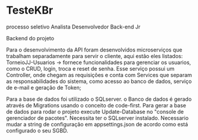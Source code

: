 # TesteKBr
processo seletivo Analista Desenvolvedor Back-end Jr

Backend do projeto

Para o desenvolvimento da API foram desenvolvidos microserviços que trabalham separadamente para servir o cliente, aqui estão eles listados:
TorneioJJ-Usuarios -> fornece funcionalidades para gerenciar os usuarios, como o CRUD, login, troca e reset de senha.
Esse serviço possui um Controller, onde chegam as requisições e conta com Services que separam as responsabilidades do sistema, como acesso ao
banco de dados, serviço de e-mail e geração de Token;

Para a base de dados foi utilizado o SQLserver.
o Banco de dados é gerado através de Migrations usando o conceito de code-first.
Para gerar a base de dados para rodar o projeto execute Update-Database no "console de gerenciador de pacotes".
Necessita ter o SQLserver instalado.
Necessario mudar a string de configuração em appsettings.json de acordo como está configurado o seu SGBD.

